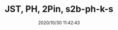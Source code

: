 ﻿---
layout: post 
title: JST, PH, 2Pin, s2b-ph-k-s
overview: 
series: PH
part_number: ph-2p-jst-s2b-ph-k-s.jpg
thumb_img: static/202010/448-thumb-20201030194330.jpg
small_img: static/202010/448-20201030194330.jpg
date: 2020/10/30 11:42:43
---



